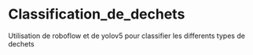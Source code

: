 # Classification_de_dechets
Utilisation de roboflow et de yolov5 pour classifier les differents types de dechets
